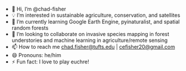 - 👋 Hi, I’m @chad-fisher
- 💡 I’m interested in sustainable agriculture, conservation, and satellites
- 📗 I’m currently learning Google Earth Engine, pyinaturalist, and spatial random forests
- 🤝 I’m looking to collaborate on invasive species mapping in forest understories and machine learning in agriculture/remote sensing
- 📫 How to reach me chad.fisher@tufts.edu | cefisher20@gmail.com
- 😄 Pronouns: he/him
- ⚡ Fun fact: I love to play euchre!

<!---
chad-fisher/chad-fisher is a ✨ special ✨ repository because its `README.md` (this file) appears on your GitHub profile.
You can click the Preview link to take a look at your changes.
--->
